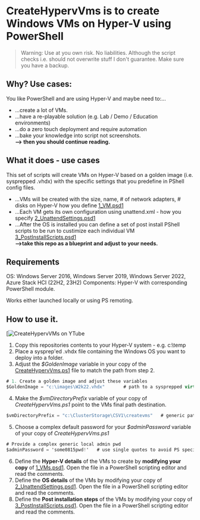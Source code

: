# CreateHypervVms is to create Windows VMs on Hyper-V using PowerShell

>Warning: Use at you own risk. No liabilities. Although the script checks i.e. should not overwrite stuff I don't guarantee. Make sure you have a backup.

## Why? Use cases: 
You like PowerShell and are using Hyper-V and maybe need to:...
- ...create a lot of VMs.
- ...have a re-playable solution (e.g. Lab / Demo / Education environments)
- ...do a zero touch deployment and require automation
- ...bake your knowledge into script not screenshots.  
**--> then you should continue reading.**

## What it does - use cases
This set of scripts will create VMs on Hyper-V based on a golden image (i.e. sysprepped .vhdx) with the specific settings that you predefine in PShell config files.
- ...VMs will be created with the size, name, # of network adapters, # disks on Hyper-V how you define [1_VM.psd1](./1_VMs.psd1)
- ...Each VM gets its own configuration using unattend.xml - how you specify [2_UnattendSettings.psd1](./2_UnattendSettings.psd1)
- ...After the OS is installed you can define a set of post install PShell scripts to be run to custimize each individual VM [3_PostInstallScripts.psd1](./3_PostInstallScripts.psd1)  
**-->take this repo as a blueprint and adjust to your needs.**

## Requirements
OS: Windows Server 2016, Windows Server 2019, Windows Server 2022, Azure Stack HCI (22H2, 23H2)
Components: Hyper-V with corresponding PowerShell module.

Works either launched locally or using PS remoting.

## How to use it.
[![CreateHypervVMs on YTube](https://img.youtube.com/vi/A_zNSNHOKJU/0.jpg)
1. Copy this repositories contents to your Hyper-V system - e.g. c:\temp
2. Place a sysprep'ed .vhdx file containing the Windows OS you want to deploy into a folder.
3. Adjust the *$GoldenImage* variable in your copy of the [CreateHypervVms.ps1](./CreateHypervVms.ps1) file to match the path from step 2.
```c#
# 1. Create a golden image and adjust these variables
$GoldenImage = "c:\images\W2k22.vhdx"       # path to a sysprepped virtual hard disk (UEFI i.e. Gen2 VMs) to be used as a golden image
```
4. Make the *$vmDirectoryPrefix* variable of your copy of *CreateHypervVms.ps1* point to the VMs final path destination.
```c#
$vmDirectoryPrefix = "c:\ClusterStorage\CSV1\createvms"   # generic path where the VMs will be created - each VM gets its subfolder
```
5. Choose a complex default password for your *$adminPassword* variable of your copy of *CreateHypervVms.ps1*
```c#
# Provide a complex generic local admin pwd
$adminPassword = 'some0815pwd!'   # use single quotes to avoid PS special chars interpretation problems (e.g. $ in pwd problems)
```
6. Define the **Hyper-V details** of the VMs to create by **modifying your copy** of [1_VMs.psd1](./1_VMs.psd1). Open the file in a PowerShell scripting editor and read the comments.
7. Define the **OS details** of the VMs by modifying your copy of [2_UnattendSettings.psd1](./2_UnattendSettings.psd1). Open the file in a PowerShell scripting editor and read the comments.
8. Define the **Post installation steps** of the VMs by modifying your copy of [3_PostInstallScripts.psd1](./3_PostInstallScripts.psd1). Open the file in a PowerShell scripting editor and read the comments.